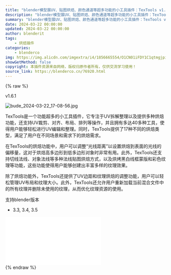 ```yaml
---
title: "blender模型展UV、贴图烘焙、颜色通道等超多功能的小工具插件：TexTools v1.6.1"
description: "blender模型展UV、贴图烘焙、颜色通道等超多功能的小工具插件：TexTools v1.6.1"
summary: "blender模型展UV、贴图烘焙、颜色通道等超多功能的小工具插件：TexTools v1.6.1"
date: 2024-03-22 00:00:00
updated: 2024-03-22 00:00:00
author: blenderit
tags: 
    - 烘焙插件
categories:
    - blenderco
img: https://img.alicdn.com/imgextra/i4/1856665554/O1CN01iFDY1C1qtmgjpi4Tw_!!1856665554.jpg
showGetMethod: false
copyright: 本插件资源来自网络，版权归原作者所有，仅供交流学习使用！
source_link: https://blenderco.cn/76920.html
---
```


{% raw %}
<div class="article-tips"><div><i class="icon icon-smile"></i> v1.6.1</div></div><p><img src="https://img.alicdn.com/imgextra/i4/1856665554/O1CN019zMbTK1qtmggykoLB_!!1856665554.jpg" alt="bude_2024-03-22_17-08-56.jpg"></p><p class="">TexTools是一个功能超多的小工具插件，它专注于UV拆解整理以及提供多种烘焙功能，还支持UV裁剪、对齐、布局、排列等操作，并且拥有多达40多种工具，使得用户能够轻松进行UV编辑和整理。同时，TexTools提供了17种不同的烘焙类型，满足了用户在不同场景和需求下的烘焙需求。</p><p class="">在TexTools的烘焙功能中，用户可以调整“光线距离”以设置烘焙到表面的光线的偏移量，这对于烘焙高多边形到低多边形对象时非常有用。此外，TexTools还支持切线法线、对象法线等多种法线贴图烘焙方式，以及烘烤黑白线框蒙版和彩色纹理等功能，这些功能使得用户能够创建出丰富多样的纹理效果。</p><p class="">除了烘焙功能外，TexTools还提供了UV边距和纹理烘焙的调整功能，用户可以轻松管理UV布局和纹理大小。此外，TexTools还允许用户重新加载当前混合文件中的所有纹理并删除未使用的纹理，从而优化纹理资源的使用。</p><p>支持blender版本</p><ul>
<li>3.3, 3.4, 3.5</li>
</ul><div id="external-video-18997ced09" class="external-video"><iframe frameborder="0" src="//player.bilibili.com/player.html?aid=1902045271&amp;bvid=BV1Xm411R72K&amp;cid=1478284183&amp;p=1" allowfullscreen="true"></iframe></div>
<div style="display: none">blenderco</div>
{% endraw %}